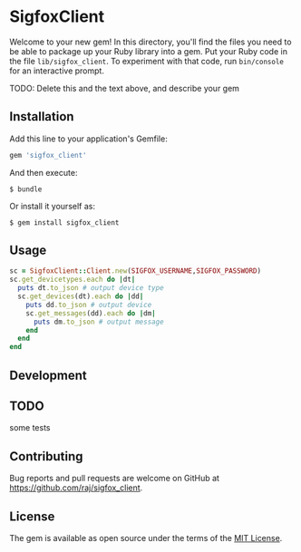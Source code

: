 # SigfoxClient

Welcome to your new gem! In this directory, you'll find the files you need to be able to package up your Ruby library into a gem. Put your Ruby code in the file `lib/sigfox_client`. To experiment with that code, run `bin/console` for an interactive prompt.

TODO: Delete this and the text above, and describe your gem

## Installation

Add this line to your application's Gemfile:

```ruby
gem 'sigfox_client'
```

And then execute:

    $ bundle

Or install it yourself as:

    $ gem install sigfox_client

## Usage
```ruby
sc = SigfoxClient::Client.new(SIGFOX_USERNAME,SIGFOX_PASSWORD)
sc.get_devicetypes.each do |dt|
  puts dt.to_json # output device type
  sc.get_devices(dt).each do |dd|
    puts dd.to_json # output device
    sc.get_messages(dd).each do |dm|
      puts dm.to_json # output message
    end
  end
end
```

## Development

## TODO

some tests


## Contributing

Bug reports and pull requests are welcome on GitHub at https://github.com/raj/sigfox_client.


## License

The gem is available as open source under the terms of the [MIT License](http://opensource.org/licenses/MIT).
